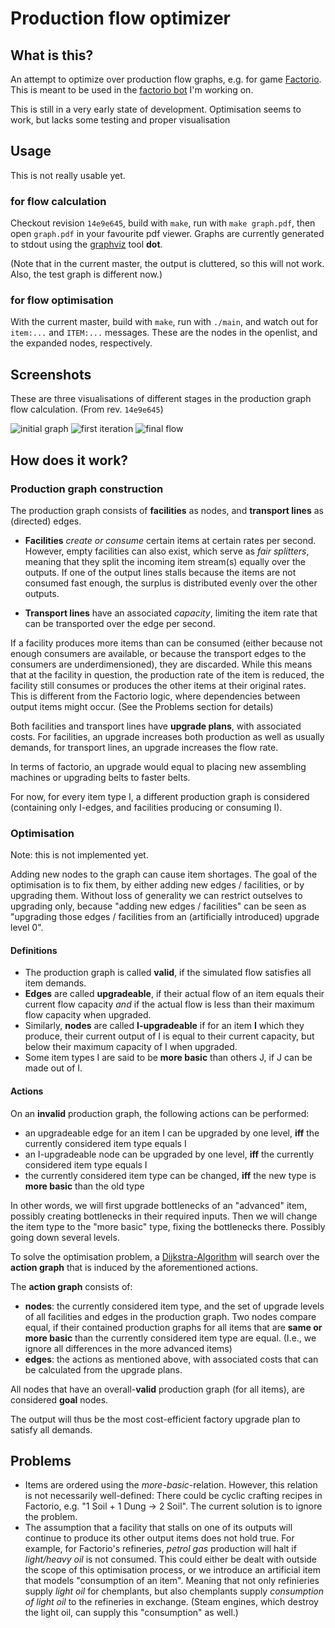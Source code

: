 Production flow optimizer
=========================

What is this?
-------------

An attempt to optimize over production flow graphs, e.g. for game
[Factorio](https://factorio.com). This is meant to be used in the 
[factorio bot](https://github.com/Windfisch/factorio-bot) I'm  working on.

This is still in a very early state of development. Optimisation seems
to work, but lacks some testing and proper visualisation

Usage
-----

This is not really usable yet.

### for flow calculation

Checkout revision `14e9e645`, build with `make`, run with `make graph.pdf`,
then open `graph.pdf` in your favourite pdf viewer. Graphs are currently
generated to stdout using the [graphviz](http://www.graphviz.org/) tool **dot**.

(Note that in the current master, the output is cluttered, so this will
not work. Also, the test graph is different now.)

### for flow optimisation

With the current master, build with `make`, run with `./main`, and watch
out for `item:...` and `ITEM:...` messages. These are the nodes in the
openlist, and the expanded nodes, respectively.


Screenshots
-----------

These are three visualisations of different stages in the production graph
flow calculation. (From rev. `14e9e645`)

![initial graph](doc/img/prodgraph1.gif)
![first iteration](doc/img/prodgraph2.gif)
![final flow](doc/img/prodgraph3.gif)


How does it work?
-----------------

### Production graph construction

The production graph consists of **facilities** as nodes, and **transport
lines** as (directed) edges.

- **Facilities** *create or consume* certain items at certain rates per second.
  However, empty facilities can also exist, which serve as *fair splitters*,
  meaning that they split the incoming item stream(s) equally over the outputs.
  If one of the output lines stalls because the items are not consumed fast
  enough, the surplus is distributed evenly over the other outputs.

- **Transport lines** have an associated *capacity*, limiting the item rate
  that can be transported over the edge per second.

If a facility produces more items than can be consumed (either because not
enough consumers are available, or because the transport edges to the
consumers are underdimensioned), they are discarded. While this means that at
the facility in question, the production rate of the item is reduced, the
facility still consumes or produces the other items at their original rates.
This is different from the Factorio logic, where dependencies between output
items might occur. (See the Problems section for details)

Both facilities and transport lines have **upgrade plans**, with associated
costs. For facilities, an upgrade increases both production as well as usually
demands, for transport lines, an upgrade increases the flow rate.

In terms of factorio, an upgrade would equal to placing new assembling
machines or upgrading belts to faster belts.

For now, for every item type I, a different production graph is considered
(containing only I-edges, and facilities producing or consuming I).


### Optimisation

Note: this is not implemented yet.

Adding new nodes to the graph can cause item shortages. The goal of the
optimisation is to fix them, by either adding new edges / facilities, or by
upgrading them. Without loss of generality we can restrict outselves to
upgrading only, because "adding new edges / facilities" can be seen as
"upgrading those edges / facilities from an (artificially introduced) upgrade
level 0".

#### Definitions

- The production graph is called **valid**, if the simulated flow satisfies all
  item demands.
- **Edges** are called **upgradeable**, if their actual flow of an item equals
  their current flow capacity *and* if the actual flow is less than their
  maximum flow capacity when upgraded.
- Similarly, **nodes** are called **I-upgradeable** if for an item **I** which
  they produce, their current output of I is equal to their current capacity,
  but below their maximum capacity of I when upgraded.
- Some item types I are said to be **more basic** than others J, if J can be
  made out of I.


#### Actions
On an **invalid** production graph, the following actions can be performed:

  - an upgradeable edge for an item I can be upgraded by one level, **iff**
    the currently considered item type equals I
  - an I-upgradeable node can be upgraded by one level, **iff** the currently
    considered item type equals I
  - the currently considered item type can be changed, **iff** the new type
    is **more basic** than the old type

In other words, we will first upgrade bottlenecks of an "advanced" item,
possibly creating bottlenecks in their required inputs. Then we will change
the item type to the "more basic" type, fixing the bottlenecks there. Possibly
going down several levels.

To solve the optimisation problem, a
[Dijkstra-Algorithm](https://en.wikipedia.org/wiki/Dijkstra%27s_algorithm)
will search over the **action graph** that is induced by the aforementioned
actions.

The **action graph** consists of:

  - **nodes**: the currently considered item type, and the set of upgrade
    levels of all facilities and edges in the production graph. Two nodes
    compare equal, if their contained production graphs for all items that are
    **same or more basic** than the currently considered item type are equal.
    (I.e., we ignore all differences in the more advanced items)
  - **edges**: the actions as mentioned above, with associated costs that can
    be calculated from the upgrade plans.

All nodes that have an overall-**valid** production graph (for all items), are
considered **goal** nodes.

The output will thus be the most cost-efficient factory upgrade plan to
satisfy all demands.


Problems
--------

- Items are ordered using the *more-basic*-relation. However, this relation is
  not necessarily well-defined: There could be cyclic crafting recipes in
  Factorio, e.g. "1 Soil + 1 Dung -> 2 Soil". The current solution is to
  ignore the problem.
- The assumption that a facility that stalls on one of its outputs will
  continue to produce its other output items does not hold true. For example,
  for Factorio's refineries, *petrol gas* production will halt if *light/heavy
  oil* is not consumed. This could either be dealt with outside the scope of
  this optimisation process, or we introduce an artificial item that models
  "consumption of an item". Meaning that not only refinieries supply *light
  oil* for chemplants, but also chemplants supply *consumption of light oil* to
  the refineries in exchange. (Steam engines, which destroy the light oil, can
  supply this "consumption" as well.)
